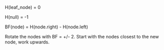 
H(leaf_node) = 0

H(null) = -1

BF(node) = H(node.right) - H(node.left)

Rotate the nodes with BF = +/- 2. Start with the nodes closest to the new node, work upwards.
